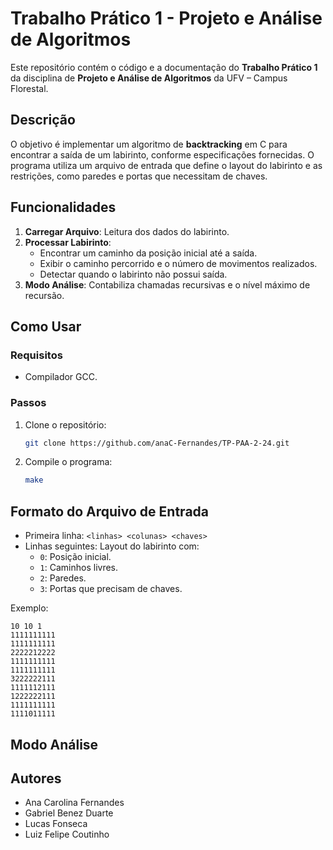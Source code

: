 
# Trabalho Prático 1 - Projeto e Análise de Algoritmos

Este repositório contém o código e a documentação do **Trabalho Prático 1** da disciplina de **Projeto e Análise de Algoritmos** da UFV – Campus Florestal.

## Descrição

O objetivo é implementar um algoritmo de **backtracking** em C para encontrar a saída de um labirinto, conforme especificações fornecidas. O programa utiliza um arquivo de entrada que define o layout do labirinto e as restrições, como paredes e portas que necessitam de chaves.

## Funcionalidades

1. **Carregar Arquivo**: Leitura dos dados do labirinto.
2. **Processar Labirinto**: 
   - Encontrar um caminho da posição inicial até a saída.
   - Exibir o caminho percorrido e o número de movimentos realizados.
   - Detectar quando o labirinto não possui saída.
3. **Modo Análise**: Contabiliza chamadas recursivas e o nível máximo de recursão.

## Como Usar

### Requisitos
- Compilador GCC.

### Passos
1. Clone o repositório:
   ```bash
   git clone https://github.com/anaC-Fernandes/TP-PAA-2-24.git
   ```
2. Compile o programa:
   ```bash
   make
   ```

## Formato do Arquivo de Entrada

- Primeira linha: `<linhas> <colunas> <chaves>`
- Linhas seguintes: Layout do labirinto com:
  - `0`: Posição inicial.
  - `1`: Caminhos livres.
  - `2`: Paredes.
  - `3`: Portas que precisam de chaves.

Exemplo:
```
10 10 1
1111111111
1111111111
2222212222
1111111111
1111111111
3222222111
1111112111
1222222111
1111111111
1111011111
```

## Modo Análise



## Autores

- Ana Carolina Fernandes
-  Gabriel Benez Duarte
-  Lucas Fonseca
- Luiz Felipe Coutinho

